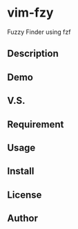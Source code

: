 vim-fzy
=======

Fuzzy Finder using fzf


Description
-----------

Demo
----

V.S.
----

Requirement
-----------

Usage
-----

Install
-------

License
-------

Author
------

